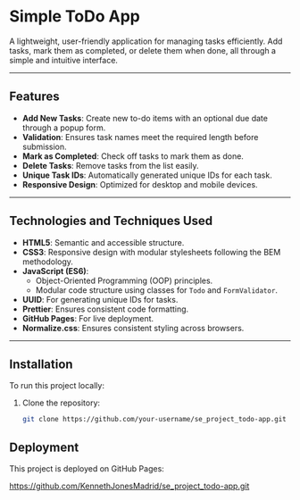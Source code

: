 # Simple ToDo App

A lightweight, user-friendly application for managing tasks efficiently. Add tasks, mark them as completed, or delete them when done, all through a simple and intuitive interface.

---

## Features

- **Add New Tasks**: Create new to-do items with an optional due date through a popup form.
- **Validation**: Ensures task names meet the required length before submission.
- **Mark as Completed**: Check off tasks to mark them as done.
- **Delete Tasks**: Remove tasks from the list easily.
- **Unique Task IDs**: Automatically generated unique IDs for each task.
- **Responsive Design**: Optimized for desktop and mobile devices.

---

## Technologies and Techniques Used

- **HTML5**: Semantic and accessible structure.
- **CSS3**: Responsive design with modular stylesheets following the BEM methodology.
- **JavaScript (ES6)**:
  - Object-Oriented Programming (OOP) principles.
  - Modular code structure using classes for `Todo` and `FormValidator`.
- **UUID**: For generating unique IDs for tasks.
- **Prettier**: Ensures consistent code formatting.
- **GitHub Pages**: For live deployment.
- **Normalize.css**: Ensures consistent styling across browsers.

---

## Installation

To run this project locally:

1. Clone the repository:
   ```bash
   git clone https://github.com/your-username/se_project_todo-app.git
   ```

## Deployment

This project is deployed on GitHub Pages:

https://github.com/KennethJonesMadrid/se_project_todo-app.git
